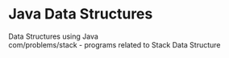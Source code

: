 # Java Data Structures
Data Structures using Java  
com/problems/stack - programs related to Stack Data Structure  
